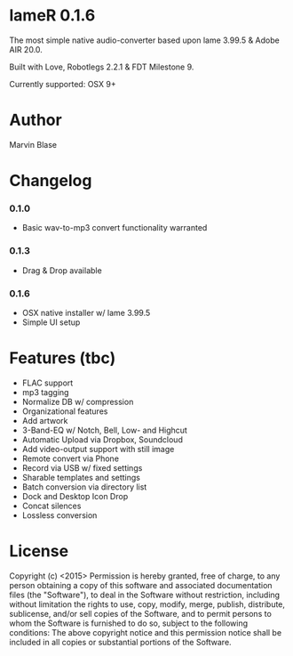 # lameR 0.1.6
The most simple native audio-converter based upon lame 3.99.5 &amp; Adobe AIR 20.0.

Built with Love, Robotlegs 2.2.1 & FDT Milestone 9.

Currently supported: OSX 9+

# Author
Marvin Blase

# Changelog
### 0.1.0
- Basic wav-to-mp3 convert functionality warranted

### 0.1.3
- Drag & Drop available

### 0.1.6
- OSX native installer w/ lame 3.99.5 
- Simple UI setup

# Features (tbc)
- FLAC support
- mp3 tagging
- Normalize DB w/ compression
- Organizational features 
- Add artwork
- 3-Band-EQ w/ Notch, Bell, Low- and Highcut
- Automatic Upload via Dropbox, Soundcloud
- Add video-output support with still image
- Remote convert via Phone
- Record via USB w/ fixed settings
- Sharable templates and settings
- Batch conversion via directory list
- Dock and Desktop Icon Drop
- Concat silences
- Lossless conversion

# License
Copyright (c) <2015> Permission is hereby granted, free of charge, to any person obtaining a copy of this software and associated documentation files (the "Software"), to deal in the Software without restriction, including without limitation the rights to use, copy, modify, merge, publish, distribute, sublicense, and/or sell copies of the Software, and to permit persons to whom the Software is furnished to do so, subject to the following conditions: The above copyright notice and this permission notice shall be included in all copies or substantial portions of the Software.
